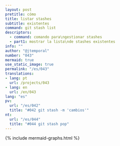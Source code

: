 ```yaml
---
layout: post
pretitle: cómo
title: listar stashes
subtitle: existentes
command: git stash list
descriptors:
  - command: comando para\ngestionar stashes
  - part1: mostrar la lista\nde stashes existentes
info: ""
author: "@jtemporal"
number: "043"
mermaid: true
use_static_image: true
permalink: "/es/043"
translations:
- lang: pt
  url: /projects/043
- lang: en
  url: /en/043
lang: "es"
pv:
  url: "/es/042"
  title: "#042 git stash -m 'cambios'"
nt:
  url: "/es/044"
  title: "#044 git stash pop"
---
```


{% include mermaid-graphs.html %}
